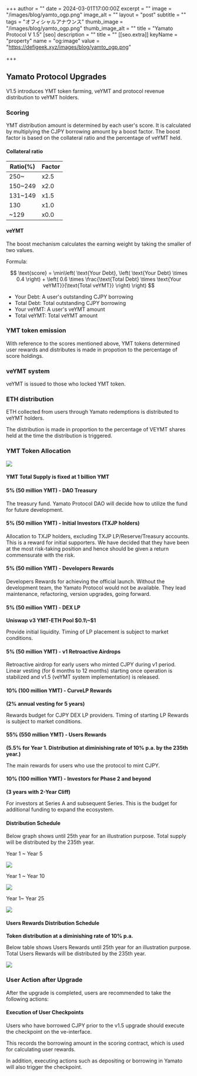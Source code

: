 +++
author = ""
date = 2024-03-01T17:00:00Z
excerpt = ""
image = "/images/blog/yamto_ogp.png"
image_alt = ""
layout = "post"
subtitle = ""
tags = "オフィシャルアナウンス"
thumb_image = "/images/blog/yamto_ogp.png"
thumb_image_alt = ""
title = "Yamato Protocol V 1.5"
[seo]
description = ""
title = ""
[[seo.extra]]
keyName = "property"
name = "og:image"
value = "https://defigeek.xyz/images/blog/yamto_ogp.png"

+++

## Yamato Protocol Upgrades

V1.5 introduces YMT token farming, veYMT and protocol revenue distribution to veYMT holders.

### Scoring

YMT distribution amount is determined by each user's score. It is calculated by multiplying the CJPY borrowing amount by a boost factor. The boost factor is based on the collateral ratio and the percentage of veYMT held.

#### Collateral ratio

| Ratio(%) | Factor |
| -------- | ------ |
| 250~     | x2.5   |
| 150~249  | x2.0   |
| 131~149  | x1.5   |
| 130      | x1.0   |
| ~129     | x0.0   |

#### veYMT

The boost mechanism calculates the earning weight by taking the smaller of two values.

Formula:

$$
\text{score} = \min\left( \text{Your Debt}, \left( \text{Your Debt} \times 0.4 \right) + \left( 0.6 \times \frac{\text{Total Debt} \times \text{Your veYMT}}{\text{Total veYMT}} \right) \right)
$$

- Your Debt: A user's outstanding CJPY borrowing
- Total Debt: Total outstanding CJPY borrowing
- Your veYMT: A user's veYMT amount
- Total veYMT: Total veYMT amount

### YMT token emission

With reference to the scores mentioned above, YMT tokens determined user rewards and distributes is made in propotion to the percentage of score holdings.

### veYMT system

veYMT is issued to those who locked YMT token.

### ETH distribution

ETH collected from users through Yamato redemptions is distributed to veYMT holders.

The distribution is made in proportion to the percentage of VEYMT shares held at the time the distribution is triggered.

### **YMT Token Allocation**

![](/images/blog/allocation-1.PNG)

#### **YMT Total Supply is fixed at 1 billion YMT**

#### **5% (50 million YMT) - DAO Treasury**

The treasury fund. Yamato Protocol DAO will decide how to utilize the fund for future development.

#### **5% (50 million YMT) - Initial Investors (TXJP holders)**

Allocation to TXJP holders, excluding TXJP LP/Reserve/Treasury accounts. This is a reward for initial supporters. We have decided that they have been at the most risk-taking position and hence should be given a return commensurate with the risk.

#### **5% (50 million YMT) - Developers Rewards**

Developers Rewards for achieving the official launch. Without the development team, the Yamato Protocol would not be available. They lead maintenance, refactoring, version upgrades, going forward.

#### **5% (50 million YMT) - DEX LP**

**Uniswap v3 YMT-ETH Pool $0.1\~$1**

Provide initial liquidity. Timing of LP placement is subject to market conditions.

#### **5% (50 million YMT) - v1 Retroactive Airdrops**

Retroactive airdrop for early users who minted CJPY during v1 period. Linear vesting (for 6 months to 12 months) starting once operation is stabilized and v1.5 (veYMT system implementation) is released.

#### **10% (100 million YMT) - CurveLP Rewards**

**(2% annual vesting for 5 years)**

Rewards budget for CJPY DEX LP providers. Timing of starting LP Rewards is subject to market conditions.

#### **55% (550 million YMT) - Users Rewards**

**(5.5% for Year 1. Distribution at diminishing rate of 10% p.a. by the 235th year.)**

The main rewards for users who use the protocol to mint CJPY.

#### **10% (100 million YMT) - Investors for Phase 2 and beyond**

**(3 years with 2-Year Cliff)**

For investors at Series A and subsequent Series. This is the budget for additional funding to expand the ecosystem.

#### **Distribution Schedule**

Below graph shows until 25th year for an illustration purpose. Total supply will be distributed by the 235th year.

Year 1 \~ Year 5

![](/images/blog/ymtdis3.PNG)

Year 1 \~ Year 10

![](/images/blog/ymtdis2.PNG)

Year 1\~ Year 25

![](/images/blog/ymtdis1.PNG)

#### **Users Rewards Distribution Schedule**

**Token distribution at a diminishing rate of 10% p.a.**

Below table shows Users Rewards until 25th year for an illustration purpose. Total Users Rewards will be distributed by the 235th year.

![](/images/blog/usersrewards.PNG)

### User Action after Upgrade

After the upgrade is completed, users are recommended to take the following actions:

#### Execution of User Checkpoints

Users who have borrowed CJPY prior to the v1.5 upgrade should execute the checkpoint on the ve-interface.

This records the borrowing amount in the scoring contract, which is used for calculating user rewards.

In addition, executing actions such as depositing or borrowing in Yamato will also trigger the checkpoint.
